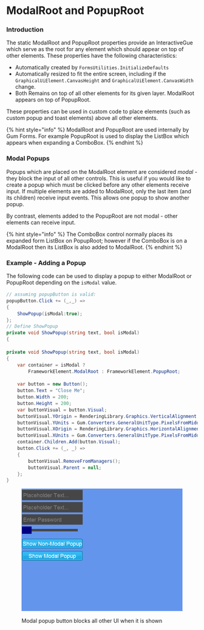 # ModalRoot and PopupRoot

### Introduction

The static ModalRoot and PopupRoot properties provide an InteractiveGue which serve as the root for any element which should appear on top of other elements. These properties have the following characteristics:

* Automatically created by `FormsUtilities.InitializeDefaults`
* Automatically resized to fit the entire screen, including if the `GraphicalUiElement.CanvasHeight` and `GraphicalUiElement.CanvasWidth` change.
* Both Remains on top of all other elements for its given layer. ModalRoot appears on top of PopupRoot.

These properties can be used in custom code to place elements (such as custom popup and toast elements) above all other elements.

{% hint style="info" %}
ModalRoot and PopupRoot are used internally by Gum Forms. For example PopupRoot is used to display the ListBox which appears when expanding a ComboBox.
{% endhint %}

### Modal Popups

Popups which are placed on the ModalRoot element are considered _modal_ - they block the input of all other controls. This is useful if you would like to create a popup which must be clicked before any other elements receive input. If multiple elements are added to ModalRoot, only the last item (and its children) receive input events. This allows one popup to show another popup.

By contrast, elements added to the PopupRoot are not modal - other elements can receive input.

{% hint style="info" %}
The ComboBox control normally places its expanded form ListBox on PopupRoot; however if the ComboBox is on a ModalRoot then its ListBox is also added to ModalRoot.
{% endhint %}

### Example - Adding a Popup

The following code can be used to display a popup to either ModalRoot or PopupRoot depending on the `isModal` value.

```csharp
// assuming popupButton is valid:
popupButton.Click += (_,_) =>
{
    ShowPopup(isModal:true);
};
// Define ShowPopup
private void ShowPopup(string text, bool isModal)
{
    
private void ShowPopup(string text, bool isModal)
{
    var container = isModal ? 
        FrameworkElement.ModalRoot : FrameworkElement.PopupRoot;

    var button = new Button();
    button.Text = "Close Me";
    button.Width = 200;
    button.Height = 200;
    var buttonVisual = button.Visual;
    buttonVisual.YOrigin = RenderingLibrary.Graphics.VerticalAlignment.Center;
    buttonVisual.YUnits = Gum.Converters.GeneralUnitType.PixelsFromMiddle;
    buttonVisual.XOrigin = RenderingLibrary.Graphics.HorizontalAlignment.Center;
    buttonVisual.XUnits = Gum.Converters.GeneralUnitType.PixelsFromMiddle;
    container.Children.Add(button.Visual);
    button.Click += (_, _) =>
    {
        buttonVisual.RemoveFromManagers();
        buttonVisual.Parent = null;
    };
}


```

<figure><img src="../../../../../.gitbook/assets/31_06 02 52.gif" alt=""><figcaption><p>Modal popup button blocks all other UI when it is shown</p></figcaption></figure>
